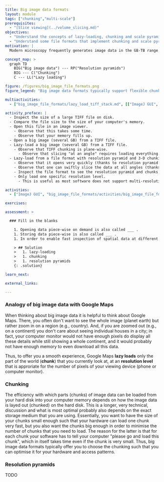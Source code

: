 ```yaml
---
title: Big image data formats
layout: module
tags: ["chunking","multi-scale"]
prerequisites:
  - "[Slice viewing](../volume_slicing.md)"
objectives:
  - "Understand the concepts of lazy-loading, chunking and scale pyramids"
  - "Understand some file formats that implement chunking and scale pyramids"
motivation: |
  Modern microscopy frequently generates image data in the GB-TB range. Such data cannot be naively opened. First, the data may not fit into the working memory (RAM) of your computer. Second, it would take a lot of time to load the data into the memory. Thus, it is important to know about dedicated concepts and implemenations that enable swift interaction with such big image data.

concept_map: >
  graph TD
    BIG("Big image data") --- RP("Resolution pyramids")
    BIG --- C("Chunking")
    C --- LL("Lazy loading")

figure: /figures/big_image_file_formats.png
figure_legend: "Big image data formats typically support flexible chunking of data and resolution pyramids. Chunking enables efficient loading of image subregions. Resolution pyramids prevent loading useless details when being zoomed out."

multiactivities:
  - ["big_image_file_formats/lazy_load_tiff_stack.md", [["ImageJ GUI", "big_image_file_formats/lazy_load_tiff_stack_imagej_gui.md"]]]

activity_preface: |
  - Inspect the size of a large TIFF file on disk.
  - Compare the file size to the size of your computer's memory.
  - Open this file in an image viewer.
    - Observe that this takes some time.
    - Observe that your memory fills up.
  - Open a big image (several GB) from a TIFF file.
  - Lazy-load a big image (several GB) from a TIFF file.
    - Observe that TIFF chunking is plane-wise.
      - Observe that slicing "at an angle" requires loading everything.
  - Lazy-load from a file format with resolution pyramid and 3-D chunking (e.g. OME-Zarr, BDV/XML/HDF5)
    - Observe that it opens very quickly (thanks to resolution pyramid and chunking).
    - Observe that one can swiftly slice the data at all angles (thanks to 3-D chunking).
    - Inspect the file format to see the resolution pyramid and chunks.
    - Only load one specific resolution level.
      - This is useful as most software does not support multi-resolution data for computations.

activities:
  - ["ImageJ GUI", "big_image_file_formats/activities/big_image_file_formats_imagejgui.md", "markdown"]

exercises:

assessment: >

  ### Fill in the blanks

    1. Opening data piece-wise on demand is also called ___ .
    1. Storing data piece-wise is also called ___ .
    1. In order to enable fast inspection of spatial data at different scales (like on Google maps) one can use ___ .

    > ## Solution
    >   1. lazy-loading
    >   1. chunking
    >   1. resolution pyramids
    {: .solution}

learn_next:

external_links:

---
```


### Analogy of big image data with Google Maps

When thinking about big image data it is helpful to think about Google Maps. There, you often don't want to see the whole image (planet earth) but rather zoom in on a region (e.g., country). And, if you are zoomed out (e.g., on a continent) you don't care about seeing individual houses in a city; in fact, your computer monitor would not have enough pixels do display all these details while still showing a whole continent, and it would probably not have enough memory to even download all this data.

Thus, to offer you a smooth experience, Google Maps **lazy loads** only the part of the world (**chunk**) that you currently look at, at an **resolution level** that is approriate for the number of pixels of your viewing device (phone or computer monitor).

### Chunking

The efficiency with which parts (chunks) of image data can be loaded from your hard disk into your computer memory depends on how the image data is layed out (chunked) on the hard disk. This is a longer, very technical, discussion and what is most optimal probably also depends on the exact storage medium that you are using. Essentially, you want to have the size of your chunks small enough such that your hardware can load one chunk very fast, but you also want the chunks big enough in order to minimise the number of chunks that you need to load. The reason for the latter is that for each chunk your software has to tell your computer "please go and load this chunk", which in itself takes time even if the chunk is very small. Thus, big image data formats typically offer you to choose the chunking such that you can optimise it for your hardware and access patterns.

### Resolution pyramids

TODO



